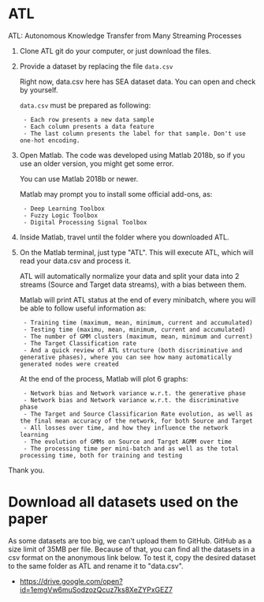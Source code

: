 # ATL
ATL: Autonomous Knowledge Transfer from Many Streaming Processes

1. Clone ATL git do your computer, or just download the files.

2. Provide a dataset by replacing the file `data.csv`

	Right now, data.csv here has SEA dataset data. You can open and check by yourself.
	
	`data.csv` must be prepared as following:
  
		- Each row presents a new data sample
		- Each column presents a data feature
		- The last column presents the label for that sample. Don't use one-hot encoding.

3. Open Matlab. The code was developed using Matlab 2018b, so if you use an older version, you might get some error.

	You can use Matlab 2018b or newer.
	
	Matlab may prompt you to install some official add-ons, as:
  
		- Deep Learning Toolbox
		- Fuzzy Logic Toolbox
		- Digital Processing Signal Toolbox

4. Inside Matlab, travel until the folder where you downloaded ATL.

5. On the Matlab terminal, just type "ATL". This will execute ATL, which will read your data.csv and process it.

	ATL will automatically normalize your data and split your data into 2 streams (Source and Target data streams), with a bias between them.

	Matlab will print ATL status at the end of every minibatch, where you will be able to follow useful information as:
  
		- Training time (maximum, mean, minimum, current and accumulated)
		- Testing time (maximu, mean, minimum, current and accumulated)
		- The number of GMM clusters (maximum, mean, minimum and current)
		- The Target Classification rate
		- And a quick review of ATL structure (both discriminative and generative phases), where you can see how many automatically generated nodes were created

	At the end of the process, Matlab will plot 6 graphs:
  
		- Network bias and Network variance w.r.t. the generative phase
		- Network bias and Network variance w.r.t. the discriminative phase
		- The Target and Source Classificarion Rate evolution, as well as the final mean accuracy of the network, for both Source and Target
		- All losses over time, and how they influence the network learning
		- The evolution of GMMs on Source and Target AGMM over time
		- The processing time per mini-batch and as well as the total processing time, both for training and testing

Thank you.

# Download all datasets used on the paper
As some datasets are too big, we can't upload them to GitHub. GitHub as a size limit of 35MB per file. Because of that, you can find all the datasets in a csv format on the anonymous link below.
To test it, copy the desired dataset to the same folder as ATL and rename it to "data.csv".

- https://drive.google.com/open?id=1emgVw6muSodzozQcuz7ks8XeZYPxGEZ7
